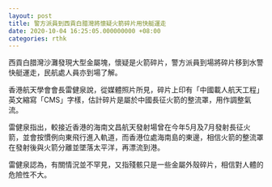```yaml
---
layout: post
title: 警方派員到西貢白腊灣將懷疑火箭碎片用快艇運走
date: 2020-10-04 16:25:05.000000000 +08:00
categories: rthk
---
```


西貢白腊灣沙灘發現大型金屬塊，懷疑是火箭碎片，警方派員到場將碎片移到水警快艇運走，民航處人員亦到場了解。

香港航天學會會長雷健泉說，從媒體照片所見，碎片上印有「中國載人航天工程」英文縮寫「CMS」字樣，估計碎片是屬於中國長征火箭的整流罩，用作調整氣流。

雷健泉指出，較接近香港的海南文昌航天發射場曾在今年5月及7月發射長征火箭，並會按慣例向東飛行進入軌道，而香港位處海南島的東邊，相信火箭的整流罩在發射後與火箭分離並墜落太平洋，再漂流到港。

雷健泉認為，有關情況並不罕見，又指殘骸只是一些金屬外殼碎片，相信對人體的危險性不大。
